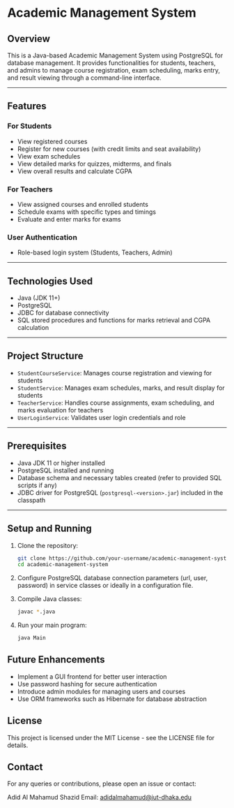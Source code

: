 # Academic Management System

## Overview

This is a Java-based Academic Management System using PostgreSQL for database management. It provides functionalities for students, teachers, and admins to manage course registration, exam scheduling, marks entry, and result viewing through a command-line interface.

---

## Features

### For Students
- View registered courses
- Register for new courses (with credit limits and seat availability)
- View exam schedules
- View detailed marks for quizzes, midterms, and finals
- View overall results and calculate CGPA

### For Teachers
- View assigned courses and enrolled students
- Schedule exams with specific types and timings
- Evaluate and enter marks for exams

### User Authentication
- Role-based login system (Students, Teachers, Admin)

---

## Technologies Used

- Java (JDK 11+)
- PostgreSQL
- JDBC for database connectivity
- SQL stored procedures and functions for marks retrieval and CGPA calculation

---

## Project Structure

- `StudentCourseService`: Manages course registration and viewing for students
- `StudentService`: Manages exam schedules, marks, and result display for students
- `TeacherService`: Handles course assignments, exam scheduling, and marks evaluation for teachers
- `UserLoginService`: Validates user login credentials and role

---

## Prerequisites

- Java JDK 11 or higher installed
- PostgreSQL installed and running
- Database schema and necessary tables created (refer to provided SQL scripts if any)
- JDBC driver for PostgreSQL (`postgresql-<version>.jar`) included in the classpath

---

## Setup and Running

1. Clone the repository:
   ```bash
   git clone https://github.com/your-username/academic-management-system.git
   cd academic-management-system
2. Configure PostgreSQL database connection parameters (url, user, password) in service classes or ideally in a configuration file.

3. Compile Java classes:
   ```bash
   javac *.java

4. Run your main program:
   ```bash
   java Main

## Future Enhancements
- Implement a GUI frontend for better user interaction
- Use password hashing for secure authentication
- Introduce admin modules for managing users and courses
- Use ORM frameworks such as Hibernate for database abstraction

## License
This project is licensed under the MIT License - see the LICENSE file for details.

## Contact
For any queries or contributions, please open an issue or contact:

Adid Al Mahamud Shazid
Email: adidalmahamud@iut-dhaka.edu

